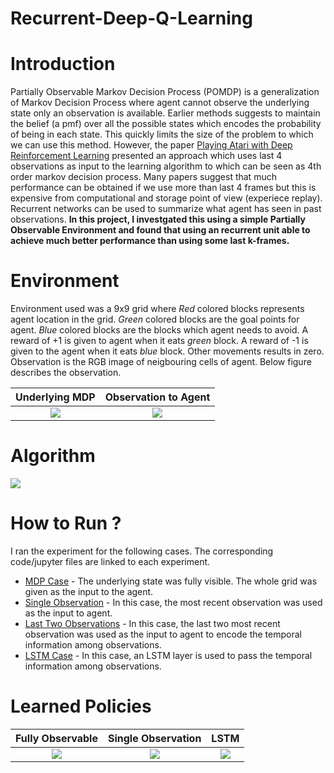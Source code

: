 # Recurrent-Deep-Q-Learning

# Introduction
Partially Observable Markov Decision Process (POMDP) is a generalization of Markov Decision Process where agent cannot observe 
the underlying state only an observation is available. Earlier methods suggests to maintain the belief (a pmf) over all the possible states which encodes the probability of being in each state. This quickly limits the size of the problem to which we can use this method. However, the paper [Playing Atari with Deep Reinforcement Learning](https://www.cs.toronto.edu/~vmnih/docs/dqn.pdf) presented an approach which uses last 4 observations as input to the learning 
algorithm to which can be seen as 4th order markov decision process. Many papers suggest that much performance can be obtained if we use more than last 4 frames but this is expensive from computational and storage point of view (experiece replay). Recurrent networks can be used to summarize what agent has seen in past observations. **In this project, I investgated this using a simple Partially Observable Environment and found that using an recurrent unit able to achieve much better performance than using some last k-frames.**

# Environment

Environment used was a 9x9 grid where *Red* colored blocks represents agent location in the grid. *Green* colored blocks are the goal points for agent. *Blue* colored blocks are the blocks which agent needs to avoid. A reward of +1 is given to agent when it eats *green* block. A reward of -1 is given to the agent when it eats *blue* block. Other movements results in zero.
Observation is the RGB image of neigbouring cells of agent. Below figure describes the observation.

Underlying MDP             |  Observation to Agent          
:-------------------------:|:-------------------------:
![](https://raw.githubusercontent.com/mynkpl1998/Recurrent-Deep-Q-Learning/master/data/download%20(1).png)  |  ![](https://raw.githubusercontent.com/mynkpl1998/Recurrent-Deep-Q-Learning/master/data/download.png) 

# Algorithm

![](https://raw.githubusercontent.com/mynkpl1998/Recurrent-Deep-Q-Learning/master/data/algo.png)

# How to Run ?

I ran the experiment for the following cases. The corresponding code/jupyter files are linked to each experiment.
* [MDP Case](https://github.com/mynkpl1998/Recurrent-Deep-Q-Learning/blob/master/MDP_Size_9.ipynb) - The underlying state was fully visible. The whole grid was given as the input to the agent.
* [Single Observation](https://github.com/mynkpl1998/Recurrent-Deep-Q-Learning/blob/master/Single%20Observation.ipynb) - In this case, the most recent observation was used as the input to agent.
* [Last Two Observations](https://github.com/mynkpl1998/Recurrent-Deep-Q-Learning/blob/master/Two%20Observations.ipynb) - In this case, the last two most recent observation was used as the input to agent to encode the temporal information among observations.
* [LSTM Case](https://github.com/mynkpl1998/Recurrent-Deep-Q-Learning/blob/master/LSTM%2C%20BPTT%3D8.ipynb) - In this case, an LSTM layer is used to pass the temporal information among observations.

# Learned Policies

Fully Observable            |  Single Observation          | LSTM 
:-------------------------:|:-------------------------:|:-------------------------:
![](https://raw.githubusercontent.com/mynkpl1998/Recurrent-Deep-Q-Learning/master/data/GIFs/MDP_SIZE_9.gif)  |  ![](https://raw.githubusercontent.com/mynkpl1998/Recurrent-Deep-Q-Learning/master/data/GIFs/SINGLE_OBSERV_9.gif) | ![](https://raw.githubusercontent.com/mynkpl1998/Recurrent-Deep-Q-Learning/master/data/GIFs/LSTM_SIZE_9.gif)
